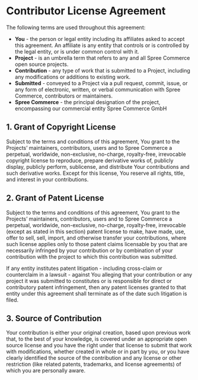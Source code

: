# Contributor License Agreement

The following terms are used throughout this agreement:

- **You** - the person or legal entity including its affiliates asked to accept this agreement. An affiliate is any entity that controls or is controlled by the legal entity, or is under common control with it.
- **Project** - is an umbrella term that refers to any and all Spree Commerce open source projects.
- **Contribution** - any type of work that is submitted to a Project, including any modifications or additions to existing work.
- **Submitted** - conveyed to a Project via a pull request, commit, issue, or any form of electronic, written, or verbal communication with Spree Commerce, contributors or maintainers.
- **Spree Commerce** - the principal designation of the project, encompassing our commercial entity Spree Commerce GmbH

## 1. Grant of Copyright License

Subject to the terms and conditions of this agreement, You grant to the Projects’ maintainers, contributors, users and to Spree Commerce a perpetual, worldwide, non-exclusive, no-charge, royalty-free, irrevocable copyright license to reproduce, prepare derivative works of, publicly display, publicly perform, sublicense, and distribute Your contributions and such derivative works. Except for this license, You reserve all rights, title, and interest in your contributions.

## 2. Grant of Patent License

Subject to the terms and conditions of this agreement, You grant to the Projects’ maintainers, contributors, users and to Spree Commerce a perpetual, worldwide, non-exclusive, no-charge, royalty-free, irrevocable (except as stated in this section) patent license to make, have made, use, offer to sell, sell, import, and otherwise transfer your contributions, where such license applies only to those patent claims licensable by you that are necessarily infringed by your contribution or by combination of your contribution with the project to which this contribution was submitted.

If any entity institutes patent litigation - including cross-claim or counterclaim in a lawsuit - against You alleging that your contribution or any project it was submitted to constitutes or is responsible for direct or contributory patent infringement, then any patent licenses granted to that entity under this agreement shall terminate as of the date such litigation is filed.

## 3. Source of Contribution

Your contribution is either your original creation, based upon previous work that, to the best of your knowledge, is covered under an appropriate open source license and you have the right under that license to submit that work with modifications, whether created in whole or in part by you, or you have clearly identified the source of the contribution and any license or other restriction (like related patents, trademarks, and license agreements) of which you are personally aware.
